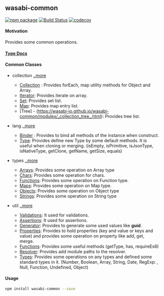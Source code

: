 ## wasabi-common 

[![npm package](https://badge.fury.io/gh/wasabi-io%2Fwasabi-common.svg)](https://badge.fury.io/gh/wasabi-io%2Fwasabi-common.svg)
[![Build Status](https://travis-ci.org/wasabi-io/wasabi-common.svg?branch=master)](https://travis-ci.org/wasabi-io/wasabi-common)
[![codecov](https://codecov.io/gh/wasabi-io/wasabi-common/branch/master/graph/badge.svg)](https://codecov.io/gh/wasabi-io/wasabi-common)

#### Motivation

Provides some common operations.

#### [Type Docs](https://wasabi-io.github.io/wasabi-common)

#### Common Classes

* collection [..more](./usage/collection.md)
  - [Collection](https://wasabi-io.github.io/wasabi-common/modules/_collection_collection_.html) :
     Provides forEach, map utility methods for Object and Array.
  - [Iterator](https://wasabi-io.github.io/wasabi-common/modules/_collection_iterator_.html):
     Provides iterate on array.
  - [Set](https://wasabi-io.github.io/wasabi-common/modules/_collection_set_.html):
     Provides set list.
  - [Map](https://wasabi-io.github.io/wasabi-common/modules/_collection_map_.html):
     Provides map entry list.
  - [Tree]  - (https://wasabi-io.github.io/wasabi-common/modules/_collection_tree_.html):
  Provides tree list.

* lang [..more](./usage/lang.md) 
  - [Binder](https://wasabi-io.github.io/wasabi-common/modules/_lang_binder_.html) :
     Provides to bind all methods of the instance when construct.
  - [Type](https://wasabi-io.github.io/wasabi-common/modules/_lang_type_.html):
     Provides define new Type by some default methods. It is useful when cloning or merging. (isEmpty, isPrimitive, isJsonType, isNativeType, getClone, getName, getSize, equals)


* types [..more](./usage/types.md) 
    - [Arrays](https://wasabi-io.github.io/wasabi-common/modules/_types_arrays_.html): 
    Provides some operation on Array type
    - [Chars](https://wasabi-io.github.io/wasabi-common/modules/_types_chars_.html):
    Provides some operation for chars.
    - [Functions](https://wasabi-io.github.io/wasabi-common/modules/_types_functions_.html):
    Provides some operation on Function type.
    - [Maps](https://wasabi-io.github.io/wasabi-common/modules/_types_maps_.html):
    Provides some operation on Map type.
    - [Objects](https://wasabi-io.github.io/wasabi-common/modules/_types_objects_.html): 
    Provides some operation on Object type
    - [Strings](https://wasabi-io.github.io/wasabi-common/modules/_types_strings_.html):
    Provides some operation on String type

* util [..more](./usage/util.md) 
    - [Validations](https://wasabi-io.github.io/wasabi-common/modules/_util_validations_): 
    It used for validations.
    - [Assertions](https://wasabi-io.github.io/wasabi-common/modules/_util_assertions_.html): 
    It used for assertions.
    - [Generator](https://wasabi-io.github.io/wasabi-common/modules/_util_generator_.html): 
    Provides to generate some used values like **guid**.
    - [Properties](https://wasabi-io.github.io/wasabi-common/modules/_util_properties_.html): 
    Provides to hold properties (key and value or keys and value) and provides some operation on property like add, get, merge.
    - [Functions](https://wasabi-io.github.io/wasabi-common/modules/_util_functions_.html): 
    Provides some useful methods (getType, has, requireEs6)
    - [Resolver](https://wasabi-io.github.io/wasabi-common/modules/_util_resolver_.html): 
    Provides add module paths to the resolver.
    - [Types](https://wasabi-io.github.io/wasabi-common/modules/_util_types_.html): 
    Provides some operations on any types and defined some standard types in it. (Number, Boolean, Array, String, Date, RegExp: , Null, Function, Undefined, Object)


#### Usage

```bash
npm install wasabi-common --save
```
   


